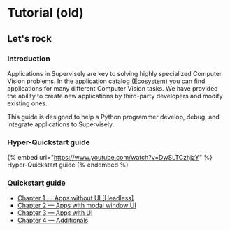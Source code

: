 # Tutorial (old)

## **Let's rock**

### Introduction

Applications in Supervisely are key to solving highly specialized Computer Vision problems. In the application catalog ([Ecosystem](https://app.supervise.ly/ecosystem/)) you can find applications for many different Computer Vision tasks. We have provided the ability to create new applications by third-party developers and modify existing ones.

This guide is designed to help a Python programmer develop, debug, and integrate applications to Supervisely.

### Hyper-Quickstart guide

{% embed url="https://www.youtube.com/watch?v=DwSLTCzhjzY" %}
Hyper-Quickstart guide
{% endembed %}

### Quickstart guide

* [Chapter 1 — Apps without UI \[Headless\]](chapter-1-headless.md)
* [Chapter 2 — Apps with modal window UI](chapter-2-modal-window.md)
* [Chapter 3 — Apps with UI](chapter-3-ui.md)
* [Chapter 4 — Additionals](chapter-4-additionals.md)
